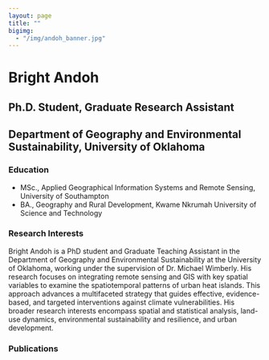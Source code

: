 ```yaml
---
layout: page
title: ""
bigimg: 
  - "/img/andoh_banner.jpg"
---
```


# Bright Andoh
## Ph.D. Student, Graduate Research Assistant
## Department of Geography and Environmental Sustainability, University of Oklahoma

### Education
- MSc., Applied Geographical Information Systems and Remote Sensing, University of Southampton
- BA., Geography and Rural Development, Kwame Nkrumah University of Science and Technology

### Research Interests
Bright Andoh is a PhD student and Graduate Teaching Assistant in the Department of Geography and Environmental Sustainability at the University of Oklahoma, working under the supervision of Dr. Michael Wimberly. His research focuses on integrating remote sensing and GIS with key spatial variables to examine the spatiotemporal patterns of urban heat islands. This approach advances a multifaceted strategy that guides effective, evidence-based, and targeted interventions against climate vulnerabilities. His broader research interests encompass spatial and statistical analysis, land-use dynamics, environmental sustainability and resilience, and urban development.

### Publications 
